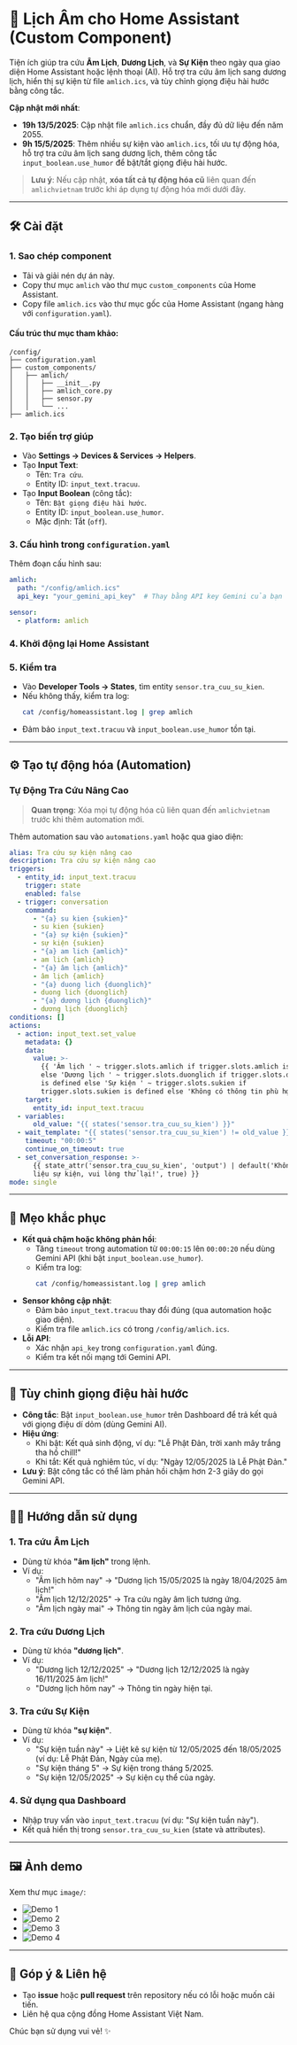 # 📅 Lịch Âm cho Home Assistant (Custom Component)

Tiện ích giúp tra cứu **Âm Lịch**, **Dương Lịch**, và **Sự Kiện** theo ngày qua giao diện Home Assistant hoặc lệnh thoại (AI). Hỗ trợ tra cứu âm lịch sang dương lịch, hiển thị sự kiện từ file `amlich.ics`, và tùy chỉnh giọng điệu hài hước bằng công tắc.

**Cập nhật mới nhất**:
- **19h 13/5/2025**: Cập nhật file `amlich.ics` chuẩn, đầy đủ dữ liệu đến năm 2055.
- **9h 15/5/2025**: Thêm nhiều sự kiện vào `amlich.ics`, tối ưu tự động hóa, hỗ trợ tra cứu âm lịch sang dương lịch, thêm công tắc `input_boolean.use_humor` để bật/tắt giọng điệu hài hước.

> **Lưu ý**: Nếu cập nhật, **xóa tất cả tự động hóa cũ** liên quan đến `amlichvietnam` trước khi áp dụng tự động hóa mới dưới đây.

---

## 🛠️ Cài đặt

### 1. Sao chép component

- Tải và giải nén dự án này.
- Copy thư mục `amlich` vào thư mục `custom_components` của Home Assistant.
- Copy file `amlich.ics` vào thư mục gốc của Home Assistant (ngang hàng với `configuration.yaml`).

#### Cấu trúc thư mục tham khảo:
```text
/config/
├── configuration.yaml
├── custom_components/
│   ├── amlich/
│   │   ├── __init__.py
│   │   ├── amlich_core.py
│   │   ├── sensor.py
│   │   └── ...
├── amlich.ics
```

### 2. Tạo biến trợ giúp

- Vào **Settings → Devices & Services → Helpers**.
- Tạo **Input Text**:
  - Tên: `Tra cứu`.
  - Entity ID: `input_text.tracuu`.
- Tạo **Input Boolean** (công tắc):
  - Tên: `Bật giọng điệu hài hước`.
  - Entity ID: `input_boolean.use_humor`.
  - Mặc định: Tắt (`off`).

### 3. Cấu hình trong `configuration.yaml`

Thêm đoạn cấu hình sau:

```yaml
amlich:
  path: "/config/amlich.ics"
  api_key: "your_gemini_api_key"  # Thay bằng API key Gemini của bạn

sensor:
  - platform: amlich
```

### 4. Khởi động lại Home Assistant


### 5. Kiểm tra

- Vào **Developer Tools → States**, tìm entity `sensor.tra_cuu_su_kien`.
- Nếu không thấy, kiểm tra log:
  ```bash
  cat /config/homeassistant.log | grep amlich
  ```
- Đảm bảo `input_text.tracuu` và `input_boolean.use_humor` tồn tại.

---

## ⚙️ Tạo tự động hóa (Automation)

### Tự Động Tra Cứu Nâng Cao

> **Quan trọng**: Xóa mọi tự động hóa cũ liên quan đến `amlichvietnam` trước khi thêm automation mới.

Thêm automation sau vào `automations.yaml` hoặc qua giao diện:

```yaml
alias: Tra cứu sự kiện nâng cao
description: Tra cứu sự kiện nâng cao
triggers:
  - entity_id: input_text.tracuu
    trigger: state
    enabled: false
  - trigger: conversation
    command:
      - "{a} su kien {sukien}"
      - su kien {sukien}
      - "{a} sự kiện {sukien}"
      - sự kiện {sukien}
      - "{a} am lich {amlich}"
      - am lich {amlich}
      - "{a} âm lịch {amlich}"
      - âm lịch {amlich}
      - "{a} duong lich {duonglich}"
      - duong lich {duonglich}
      - "{a} dương lịch {duonglich}"
      - dương lịch {duonglich}
conditions: []
actions:
  - action: input_text.set_value
    metadata: {}
    data:
      value: >-
        {{ 'Âm lịch ' ~ trigger.slots.amlich if trigger.slots.amlich is defined
        else 'Dương lịch ' ~ trigger.slots.duonglich if trigger.slots.duonglich
        is defined else 'Sự kiện ' ~ trigger.slots.sukien if
        trigger.slots.sukien is defined else 'Không có thông tin phù hợp' }}
    target:
      entity_id: input_text.tracuu
  - variables:
      old_value: "{{ states('sensor.tra_cuu_su_kien') }}"
  - wait_template: "{{ states('sensor.tra_cuu_su_kien') != old_value }}"
    timeout: "00:00:5"
    continue_on_timeout: true
  - set_conversation_response: >-
      {{ state_attr('sensor.tra_cuu_su_kien', 'output') | default('Không có dữ
      liệu sự kiện, vui lòng thử lại!', true) }}
mode: single

```

---

## 🧪 Mẹo khắc phục

- **Kết quả chậm hoặc không phản hồi**:
  - Tăng `timeout` trong automation từ `00:00:15` lên `00:00:20` nếu dùng Gemini API (khi bật `input_boolean.use_humor`).
  - Kiểm tra log:
    ```bash
    cat /config/homeassistant.log | grep amlich
    ```
- **Sensor không cập nhật**:
  - Đảm bảo `input_text.tracuu` thay đổi đúng (qua automation hoặc giao diện).
  - Kiểm tra file `amlich.ics` có trong `/config/amlich.ics`.
- **Lỗi API**:
  - Xác nhận `api_key` trong `configuration.yaml` đúng.
  - Kiểm tra kết nối mạng tới Gemini API.

---

## 🤖 Tùy chỉnh giọng điệu hài hước

- **Công tắc**: Bật `input_boolean.use_humor` trên Dashboard để trả kết quả với giọng điệu dí dỏm (dùng Gemini AI).
- **Hiệu ứng**:
  - Khi bật: Kết quả sinh động, ví dụ: "Lễ Phật Đản, trời xanh mây trắng tha hồ chill!"
  - Khi tắt: Kết quả nghiêm túc, ví dụ: "Ngày 12/05/2025 là Lễ Phật Đản."
- **Lưu ý**: Bật công tắc có thể làm phản hồi chậm hơn 2-3 giây do gọi Gemini API.

---

## 🧑‍🏫 Hướng dẫn sử dụng

### 1. Tra cứu Âm Lịch
- Dùng từ khóa **"âm lịch"** trong lệnh.
- Ví dụ:
  - "Âm lịch hôm nay" → "Dương lịch 15/05/2025 là ngày 18/04/2025 âm lịch!"
  - "Âm lịch 12/12/2025" → Tra cứu ngày âm lịch tương ứng.
  - "Âm lịch ngày mai" → Thông tin ngày âm lịch của ngày mai.

### 2. Tra cứu Dương Lịch
- Dùng từ khóa **"dương lịch"**.
- Ví dụ:
  - "Dương lịch 12/12/2025" → "Dương lịch 12/12/2025 là ngày 16/11/2025 âm lịch!"
  - "Dương lịch hôm nay" → Thông tin ngày hiện tại.

### 3. Tra cứu Sự Kiện
- Dùng từ khóa **"sự kiện"**.
- Ví dụ:
  - "Sự kiện tuần này" → Liệt kê sự kiện từ 12/05/2025 đến 18/05/2025 (ví dụ: Lễ Phật Đản, Ngày của mẹ).
  - "Sự kiện tháng 5" → Sự kiện trong tháng 5/2025.
  - "Sự kiện 12/05/2025" → Sự kiện cụ thể của ngày.

### 4. Sử dụng qua Dashboard
- Nhập truy vấn vào `input_text.tracuu` (ví dụ: "Sự kiện tuần này").
- Kết quả hiển thị trong `sensor.tra_cuu_su_kien` (state và attributes).

---

## 🖼️ Ảnh demo

Xem thư mục `image/`:
- ![Demo 1](image/1.png)
- ![Demo 2](image/2.png)
- ![Demo 3](image/3.png)
- ![Demo 4](image/4.png)

---

## 📩 Góp ý & Liên hệ

- Tạo **issue** hoặc **pull request** trên repository nếu có lỗi hoặc muốn cải tiến.
- Liên hệ qua cộng đồng Home Assistant Việt Nam.

Chúc bạn sử dụng vui vẻ! ✨
